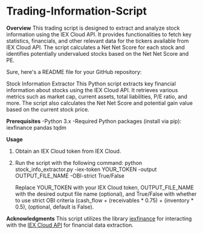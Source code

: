 # Trading-Information-Script

**Overview**
This trading script is designed to extract and analyze stock information using the IEX Cloud API. It provides functionalities to fetch key statistics, financials, and other relevant data for the tickers available from IEX Cloud API. The script calculates a Net Net Score for each stock and identifies potentially undervalued stocks based on the Net Net Score and PE.


Sure, here's a README file for your GitHub repository:

Stock Information Extractor
This Python script extracts key financial information about stocks using the IEX Cloud API. It retrieves various metrics such as market cap, current assets, total liabilities, P/E ratio, and more. The script also calculates the Net Net Score and potential gain value based on the current stock price.

**Prerequisites**
-Python 3.x
-Required Python packages (install via pip):
  iexfinance
  pandas
  tqdm

**Usage**
1. Obtain an IEX Cloud token from IEX Cloud.
2. Run the script with the following command:
   python stock_info_extractor.py -iex-token YOUR_TOKEN -output OUTPUT_FILE_NAME -OBI-strict True/False

   Replace YOUR_TOKEN with your IEX Cloud token, OUTPUT_FILE_NAME with the desired output file name (optional), 
   and True/False with whether to use strict OBI criteria (cash_flow + (receivables * 0.75) + (inventory * 0.5), (optional, default is     False).

**Acknowledgments**
This script utilizes the library [iexfinance](https://github.com/addisonlynch/iexfinance?tab=readme-ov-file) for interacting with the [IEX Cloud API](https://iexcloud.io/) for financial data extraction.




  

